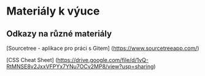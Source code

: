 # Materiály k výuce



## Odkazy na různé materiály
[Sourcetree - aplikace pro práci s Gitem] (https://www.sourcetreeapp.com/)

[CSS Cheat Sheet] (https://drive.google.com/file/d/1vQ-RtMNSE8v2JxxVFPYx7YNu7OCv2MP8/view?usp=sharing)

